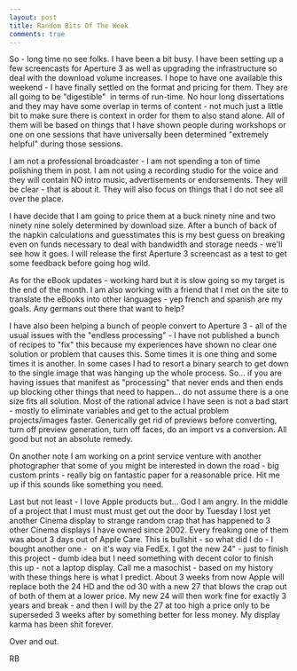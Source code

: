 ```yaml
---
layout: post
title: Random Bits Of The Week
comments: true
---
```

So - long time no see folks. I have been a bit busy. I have been setting up a few screencasts for Aperture 3 as well as upgrading the infrastructure so deal with the download volume increases. I hope to have one available this weekend - I have finally settled on the format and pricing for them. They are all going to be "digestible"  in terms of run-time. No hour long dissertations and they may have some overlap in terms of content - not much just a little bit to make sure there is context in order for them to also stand alone. All of them will be based on things that I have shown people during workshops or one on one sessions that have universally been determined "extremely helpful" during those sessions.

I am not a professional broadcaster - I am not spending a ton of time polishing them in post. I am not using a recording studio for the voice and they will contain NO intro music, advertisements or endorsements. They will be clear - that is about it. They will also focus on things that I do not see all over the place.

I have decide that I am going to price them at a buck ninety nine and two ninety nine solely determined by download size. After a bunch of back of the napkin calculations and guesstimates this is my best guess on breaking even on funds necessary to deal with bandwidth and storage needs - we'll see how it goes. I will release the first Aperture 3 screencast as a test to get some feedback before going hog wild.

As for the eBook updates - working hard but it is slow going so my target is the end of the month. I am also working with a friend that I met on the site to translate the eBooks into other languages - yep french and spanish are my goals. Any germans out there that want to help?

I have also been helping a bunch of people convert to Aperture 3 - all of the usual issues with the "endless processing" - I have not published a bunch of recipes to "fix" this because my experiences have shown no clear one solution or problem that causes this. Some times it is one thing and some times it is another. In some cases I had to resort a binary search to get down to the single image that was hanging up the whole process. So... if you are having issues that manifest as "processing" that never ends and then ends up blocking other things that need to happen... do not assume there is a one size fits all solution. Most of the rational advice I have seen is not a bad start - mostly to eliminate variables and get to the actual problem projects/images faster. Generically get rid of previews before converting, turn off preview generation, turn off faces, do an import vs a conversion. All good but not an absolute remedy.

On another note I am working on a print service venture with another photographer that some of you might be interested in down the road - big custom prints - really big on fantastic paper for a reasonable price. Hit me up if this sounds like something you need.

Last but not least - I love Apple products but... God I am angry. In the middle of a project that I must must must get out the door by Tuesday I lost yet another Cinema display to strange random crap that has happened to 3 other Cinema displays I have owned since 2002. Every freaking one of them was about 3 days out of Apple Care. This is bullshit - so what did I do - I bought another one -  on it's way via FedEx. I got the new 24" - just to finish this project - dumb idea but I need something with decent color to finish this up - not a laptop display. Call me a masochist - based on my history with these things here is what I predict. About 3 weeks from now Apple will replace both the 24 HD and the od 30 with a new 27 that blows the crap out of both of them at a lower price. My new 24 will then work fine for exactly 3 years and break - and then I will by the 27 at too high a price only to be superseded 3 weeks after by something better for less money. My display karma has been shit forever.

Over and out.

RB